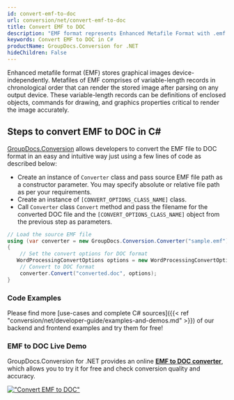 ```yaml
---
id: convert-emf-to-doc
url: conversion/net/convert-emf-to-doc
title: Convert EMF to DOC
description: "EMF format represents Enhanced Metafile Format with .emf extension. Learn how to convert EMF to DOC file programmatically in C# language using GroupDocs.Conversion for .NET library."
keywords: Convert EMF to DOC in C#
productName: GroupDocs.Conversion for .NET
hideChildren: False
---
```


Enhanced metafile format (EMF) stores graphical images device-independently. Metafiles of EMF comprises of variable-length records in chronological order that can render the stored image after parsing on any output device. These variable-length records can be definitions of enclosed objects, commands for drawing, and graphics properties critical to render the image accurately.

## Steps to convert EMF to DOC in C#

[GroupDocs.Conversion](https://products.groupdocs.com/conversion/net) allows developers to convert the EMF file to DOC format in an easy and intuitive way just using a few lines of code as described below:

* Create an instance of `Converter` class and pass source EMF file path as a constructor parameter. You may specify absolute or relative file path as per your requirements. 
* Create an instance of `[CONVERT_OPTIONS_CLASS_NAME]` class.
* Call `Converter` class `Convert` method and pass the filename for the converted DOC file and the `[CONVERT_OPTIONS_CLASS_NAME]` object from the previous step as parameters.

```csharp
// Load the source EMF file
using (var converter = new GroupDocs.Conversion.Converter("sample.emf"))
{
    // Set the convert options for DOC format
   WordProcessingConvertOptions options = new WordProcessingConvertOptions { Format = GroupDocs.Conversion.FileTypes.WordProcessingFileType.Doc };
    // Convert to DOC format
    converter.Convert("converted.doc", options);
}
```

### Code Examples

Please find more [use-cases and complete C# sources]({{< ref "conversion/net/developer-guide/examples-and-demos.md" >}}) of our backend and frontend examples and try them for free!

### EMF to DOC Live Demo

GroupDocs.Conversion for .NET provides an online [**EMF to DOC converter**](https://products.groupdocs.app/conversion/emf-to-doc), which allows you to try it for free and check conversion quality and accuracy.

[!["Convert EMF to DOC"](conversion/net/images/convert-to-doc/convert-emf-to-doc.png)](https://products.groupdocs.app/conversion/emf-to-doc)